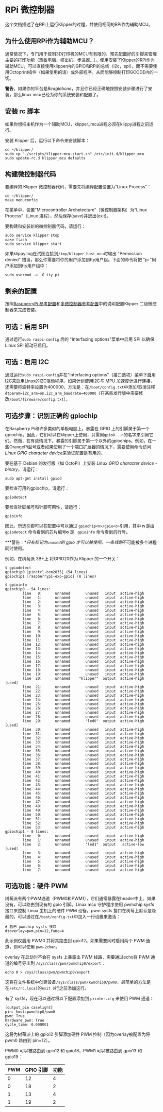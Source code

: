 # RPi 微控制器

这个文档描述了在RPi上运行Klipper的过程，并使用相同的RPi作为辅助MCU。

## 为什么使用RPi作为辅助MCU？

通常情况下，专门用于控制3D打印机的MCU有有限的、预先配置好的引脚来管理主要的打印功能（热敏电阻、挤出机、步进器...）。使用安装了Klipper的RPi作为辅助MCU，可以直接使用klipper内的GPIO和RPi的总线（i2c，spi），而不需要使用Octoprint插件（如果使用的话）或外部程序，从而能够控制打印GCODE内的一切。

**警告**。如果你的平台是*Beaglebone*，并且你已经正确地按照安装步骤进行了安装，那么linux mcu已经为你的系统安装和配置了。

## 安装 rc 脚本

如果你想把主机作为一个辅助MCU，klipper_mcu进程必须在klippy进程之前运行。

安装 Klipper 后，运行以下命令来安装脚本：

```
cd ~/klipper/
sudo cp "./scripts/klipper-mcu-start.sh" /etc/init.d/klipper_mcu
sudo update-rc.d klipper_mcu defaults
```

## 构建微控制器代码

要编译的 Klipper 微控制器代码，需要先将编译配置设置为“Linux Process”：

```
cd ~/klipper/
make menuconfig
```

在菜单中，设置“Microcontroller Archetecture”（微控制器架构）为“Linux Process”（Linux 进程），然后保存(save)并退出(exit)。

要构建和安装新的微控制器代码，请运行：

```
sudo service klipper stop
make flash
sudo service klipper start
```

如果klippy.log在试图连接到`/tmp/klipper_host_mcu`时输出 "Permission denied" 错误，那么你需要将你的用户添加到tty用户组。下面的命令将把 "pi "用户添加到tty用户组中：

```
sudo usermod -a -G tty pi
```

## 剩余的配置

按照[RaspberryPi 参考配置](../config/sample-raspberry-pi.cfg)和[多微控制器参考配置](../config/sample-multi-mcu.cfg)中的说明配置Klipper 二级微控制器来完成安装。

## 可选：启用 SPI

通过运行`sudo raspi-config` 后的 "Interfacing options"菜单中启用 SPI 以确保Linux SPI 驱动已启用。

## 可选：启用 I2C

通过运行`sudo raspi-config`并在"Interfacing options"（接口选项）菜单下启用I2C来启用Linux的I2C驱动程序。如果计划使用I2C与 MPU 加速度计进行连接，还需要将波特率设置为400000，方法是：在`/boot/config.txt`中添加/取消注释`dtparam=i2c_arm=on,i2c_arm_baudrate=400000`（在某些发行版中需要修改`/boot/firmware/config.txt`）。

## 可选步骤：识别正确的 gpiochip

在Raspberry Pi和许多类似的单板电脑上，暴露在 GPIO 上的引脚属于第一个gpiochip。因此，它们可以在klipper上使用，只需用`gpio0...n`的名字来引用它们。然而，在有些情况下，暴露的引脚属于第一个以外的gpiochips。例如，在一些OrangePi型号或者如果使用了一个端口扩展器的情况下，需要使用命令访问*Linux GPIO character device*来验证配置是有用的。

要在基于 Debian 的发行版（如 OctoPi）上安装 *Linux GPIO character device - binary*，请运行：

```
sudo apt-get install gpiod
```

要检查可用的gpiochip，请运行：

```
gpiodetect
```

要检查针脚编号和针脚可用性，请运行：

```
gpioinfo
```

因此，所选引脚可以在配置中可以通过 `gpiochip<n>/gpio<o>`引用，其中 **n** 是由 `gpiodetect` 命令看到的芯片编号**o** 是 ` gpioinfo` 命令看到的行号。

***警告：***只有标记为`unused`的 gpio 才可以被使用。一条*线路*不可能被多个进程同时使用。

例如，在树莓派 3B+上 将GPIO20作为 Klipper 的一个开关：

```
$ gpiodetect
gpiochip0 [pinctrl-bcm2835] (54 lines)
gpiochip1 [raspberrypi-exp-gpio] (8 lines)

$ gpioinfo
gpiochip0 - 54 lines:
        line   0:      unnamed       unused   input  active-high
        line   1:      unnamed       unused   input  active-high
        line   2:      unnamed       unused   input  active-high
        line   3:      unnamed       unused   input  active-high
        line   4:      unnamed       unused   input  active-high
        line   5:      unnamed       unused   input  active-high
        line   6:      unnamed       unused   input  active-high
        line   7:      unnamed       unused   input  active-high
        line   8:      unnamed       unused   input  active-high
        line   9:      unnamed       unused   input  active-high
        line  10:      unnamed       unused   input  active-high
        line  11:      unnamed       unused   input  active-high
        line  12:      unnamed       unused   input  active-high
        line  13:      unnamed       unused   input  active-high
        line  14:      unnamed       unused   input  active-high
        line  15:      unnamed       unused   input  active-high
        line  16:      unnamed       unused   input  active-high
        line  17:      unnamed       unused   input  active-high
        line  18:      unnamed       unused   input  active-high
        line  19:      unnamed       unused   input  active-high
        line  20:      unnamed    "klipper"  output  active-high [used]
        line  21:      unnamed       unused   input  active-high
        line  22:      unnamed       unused   input  active-high
        line  23:      unnamed       unused   input  active-high
        line  24:      unnamed       unused   input  active-high
        line  25:      unnamed       unused   input  active-high
        line  26:      unnamed       unused   input  active-high
        line  27:      unnamed       unused   input  active-high
        line  28:      unnamed       unused   input  active-high
        line  29:      unnamed       "led0"  output  active-high [used]
        line  30:      unnamed       unused   input  active-high
        line  31:      unnamed       unused   input  active-high
        line  32:      unnamed       unused   input  active-high
        line  33:      unnamed       unused   input  active-high
        line  34:      unnamed       unused   input  active-high
        line  35:      unnamed       unused   input  active-high
        line  36:      unnamed       unused   input  active-high
        line  37:      unnamed       unused   input  active-high
        line  38:      unnamed       unused   input  active-high
        line  39:      unnamed       unused   input  active-high
        line  40:      unnamed       unused   input  active-high
        line  41:      unnamed       unused   input  active-high
        line  42:      unnamed       unused   input  active-high
        line  43:      unnamed       unused   input  active-high
        line  44:      unnamed       unused   input  active-high
        line  45:      unnamed       unused   input  active-high
        line  46:      unnamed       unused   input  active-high
        line  47:      unnamed       unused   input  active-high
        line  48:      unnamed       unused   input  active-high
        line  49:      unnamed       unused   input  active-high
        line  50:      unnamed       unused   input  active-high
        line  51:      unnamed       unused   input  active-high
        line  52:      unnamed       unused   input  active-high
        line  53:      unnamed       unused   input  active-high
gpiochip1 - 8 lines:
        line   0:      unnamed       unused   input  active-high
        line   1:      unnamed       unused   input  active-high
        line   2:      unnamed       "led1"  output   active-low [used]
        line   3:      unnamed       unused   input  active-high
        line   4:      unnamed       unused   input  active-high
        line   5:      unnamed       unused   input  active-high
        line   6:      unnamed       unused   input  active-high
        line   7:      unnamed       unused   input  active-high
```

## 可选功能：硬件 PWM

树莓派有两个PWM通道（PWM0和PWM1），它们通常暴露在header中上，如果没有，可以路由到现有的 gpio 引脚。Linux mcu 守护程序使用 pwmchip sysfs 接口来控制 Linux 主机上的硬件 PWM 设备。pwm sysfs 接口在树莓上默认是隐藏的，可以通过在`/boot/config.txt`中加入一行设置来激活：

```
# 启用 pwmchip sysfs 接口
dtoverlay=pwm,pin=12,func=4
```

此示例仅启用 PWM0 并将其路由到 gpio12。如果需要同时启用两个 PWM 通道，则可以使用 `pwm-2chan`。

overlay 在启动时不会在 sysfs 上暴露出 PWM 线路，需要通过echo将 PWM 通道的编号导出到 `/sys/class/pwm/pwmchip0/export`：

```
echo 0 > /sys/class/pwm/pwmchip0/export
```

这将在文件系统中创建设备`/sys/class/pwm/kwmchip0/pwm0`。最简单的方法是在`/etc/rc.local`的`exit 0`行之前添加这行。

有了 sysfs，现在可以通过将以下配置添加到 `printer.cfg` 来使用 PWM 通道：

```
[output_pin caselight]
pin: host:pwmchip0/pwm0
pwm: True
hardware_pwm: True
cycle_time: 0.000001
```

这将为树莓派上的 gpio12 引脚添加硬件 PWM 控制（因为overlay被配置为将 pwm0 路由到 pin=12）。

PWM0 可以被路由到 gpio12 和 gpio18，PWM1 可以被路由到 gpio13 和 gpio19：

| PWM | GPIO 引脚 | 功能 |
| --- | --- | --- |
| 0 | 12 | 4 |
| 0 | 18 | 2 |
| 1 | 13 | 4 |
| 1 | 19 | 2 |

